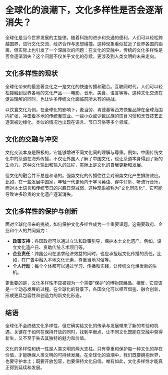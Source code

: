 # 全球化的浪潮下，文化多样性是否会逐渐消失？

全球化是当今世界发展的主旋律。随着科技的进步和交通的便利，人们可以轻松跨越国界，进行文化交流、经济合作与思想碰撞。这种现象看似拉近了世界各国的距离，但实际上也引发了一个深层次的问题：在文化的交融中，传统的文化多样性是否会逐渐消失？这个问题不仅关乎文化的存续，更涉及到人类文明的未来走向。

## 文化多样性的现状

全球化带来的最显著变化之一是文化的快速传播和融合。互联网时代，人们可以轻松接触到世界各地的文化产品——电影、音乐、美食、语言等等。这种文化交流在促进理解的同时，也让许多传统文化面临前所未有的挑战。

以饮食文化为例，在全球化的影响下，麦当劳、肯德基等西方快餐品牌在全球范围内扩张，冲击着本地的传统餐饮业。一些小众或少数民族的饮食习惯和烹饪技艺正逐渐被边缘化。类似的情况也出现在语言、节日习俗等多个领域。

## 文化的交融与冲突

文化交流本身是积极的，它能够增进不同文化间的理解与尊重。例如，中国传统文化中的茶道在海外传播，不仅让外国人了解了中国文化，也让茶道本身得到了新的生命力。这种文化输出和输入的过程，实际上是文化的自我更新和发展。

但文化的融合并不总是和谐的。强势文化的传播往往会对弱势文化产生排挤效应。比如，在一些发展中国家，年轻一代更倾向于学习英语、穿牛仔裤、听流行音乐，而对本土语言和传统节日的兴趣日渐减弱。这种现象被称为"文化同质化"，它可能导致许多珍贵的文化遗产逐渐消失。

## 文化多样性的保护与创新

面对全球化带来的挑战，如何保护文化多样性成为一个重要课题。这需要政府、企业和个人的共同努力：

- **政策支持**：各国政府可以通过立法和政策引导，保护本土文化遗产。例如，设立文化遗产日、资助传统艺术项目等。
- **企业责任**：跨国公司在追求经济效益的同时，也应承担起文化传播的责任。比如，在广告中融入本地文化元素，尊重当地习俗等。
- **个人行动**：每个个体都可以通过学习、传播和实践，让传统文化焕发新的生机。

更重要的是，文化多样性不应被视为一个需要"保护"的博物馆展品。相反，它应该是一个动态发展的过程。在全球化的背景下，各国文化可以相互借鉴、融合创新，形成更具包容性和创造力的新文化形态。

## 结语

全球化不会终结文化多样性，但它确实给文化的传承与发展带来了新的考验和机遇。关键在于如何在保持开放的同时，找到平衡点，让不同文化既能在交融中获得新生，又不至于失去其独特的魅力和价值。

文化的多样性和统一性是人类文明的两大支柱。只有尊重和保护每一种文化的存在价值，才能确保人类文明的可持续发展。在全球化的浪潮中，我们既要拥抱世界，也要守护本土；既要开放包容，也要保持文化自信。唯有如此，文化多样性才能真正得到延续和发展。